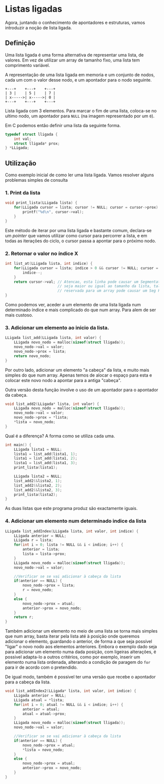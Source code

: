# Listas ligadas

Agora, juntando o conhecimento de apontadores e estruturas, vamos introduzir a noção de lista
ligada.

## Definição
Uma lista ligada é uma forma alternativa de representar uma lista, de valores. Em vez de utilizar
um array de tamanho fixo, uma lista tem comprimento variável.

A representação de uma lista ligada em memoria e um conjunto de nodos, cada um com o valor desse
nodo, e um apontador para o nodo seguinte.

```
+---+    +---+    +---+
| 3 |    | 5 |    | 7 |
| x----->| x----->| 0 |
+---+    +---+    +---+
```
Lista ligada com 3 elementos. Para marcar o fim de uma lista, coloca-se no ultimo nodo, um apontador
para `NULL` (na imagem representado por um `0`).


Em C podemos então definir uma lista da seguinte forma.

```C
typedef struct lligada {
    int val;
    struct lligada* prox;
} *LLigada;
```

## Utilização
Como exemplo inicial de como ler uma lista ligada. Vamos resolver alguns problemas simples de consulta

### 1. Print da lista
```C
void print_lista(LLigada lista) {
    for(LLigada cursor = lista; cursor != NULL; cursor = cursor->prox) {
        printf("%d\n", cursor->val);
    }
}
```
Este método de iterar por uma lista ligada e bastante comum, declara-se um *pointer* que vamos utilizar
como cursor para percorrer a lista, e em todas as iterações do ciclo, o cursor passa a apontar para
o próximo nodo.

### 2. Retornar o valor no índice X
```C
int list_at(LLigada lista, int indice) {
    for(LLigada cursor = lista; indice > 0 && cursor != NULL; cursor = cursor->prox) {
        indice--;
    }
    return cursor->val; // Atencao, esta linha pode causar um Segmentation Fault caso o indice
                        // seja maior ou igual ao tamanho da lista, tal como aceder fora da area
                        // reservada para um array pode causar um Seg Fault.
}
```
Como podemos ver, aceder a um elemento de uma lista ligada num determinado índice e mais
complicado do que num array. Para alem de ser mais custoso.

### 3. Adicionar um elemento ao inicio da lista.
```C
LLigada list_add(LLigada lista, int valor) {
    LLigada novo_nodo = malloc(sizeof(struct lligada));
    novo_nodo->val = valor;
    novo_nodo->prox = lista;
    return novo_nodo;
}
```
Por outro lado, adicionar um elemento "a cabeça" da lista, e muito mais simples
do que num array. Apenas temos de alocar o espaço para esta e colocar este novo
nodo a apontar para a antiga "cabeça".

Outra versão desta função involve o uso de um apontador para o apontador da cabeça.
```C
void list_add2(LLigada* lista, int valor) {
    LLigada novo_nodo = malloc(sizeof(struct lligada));
    novo_nodo->val = valor;
    novo_nodo->prox = *lista;
    *lista = novo_nodo;
}
```
Qual é a diferença? A forma como se utiliza cada uma.
```C
int main() {
    LLigada lista1 = NULL;
    lista1 = list_add(lista1, 1);
    lista1 = list_add(lista1, 2);
    lista1 = list_add(lista1, 3);
    print_lista(lista1);

    LLigada lista2 = NULL;
    list_add2(&lista2, 1);
    list_add2(&lista2, 2);
    list_add2(&lista2, 3);
    print_lista(lista2);
}
```
As duas listas que este programa produz são exactamente iguais.

### 4. Adicionar um elemento num determinado indice da lista
```C
LLigada list_addIndex(LLigada lista, int valor, int indice) {
    LLigada anterior = NULL;
    LLigada r = lista;
    for(int i = 0; lista != NULL && i < indice; i++) {
        anterior = lista;
        lista = lista->prox;
    }
    LLigada novo_nodo = malloc(sizeof(struct lligada));
    novo_nodo->val = valor;

    //Verificar se se vai adicionar à cabeça da lista
    if(anterior == NULL) { 
        novo_nodo->prox = lista;
        r = novo_nodo;
    }
    else {
        novo_nodo->prox = atual;
        anterior->prox = novo_nodo;
    }
    return r;
}
```
Também adicionar um elemento no meio de uma lista se torna mais simples
que num array, basta iterar pela lista até à posição onde queremos
adicionar o elemento, guardando o anterior, de forma a que seja possível
"ligar" o novo nodo aos elementos anteriores.
Embora o exemplo dado seja para adicionar um elemento numa dada posição,
com ligeiras alterações, é possivel adapta-lo a outros critérios, como
por exemplo, inserir um elemento numa lista ordenada, alterando a condição
de paragem do ``for`` para ir de acordo com o pretendido.

De igual modo, também é possivel ter uma versão que recebe o apontador
para a cabeça da lista.
```C
void list_addIndex2(LLigada* lista, int valor, int indice) {
    LLigada anterior = NULL;
    LLigada atual = *lista;
    for(int i = 0; atual != NULL && i < indice; i++) {
        anterior = atual;
        atual = atual->prox;
    }
    LLigada novo_nodo = malloc(sizeof(struct lligada));
    novo_nodo->val = valor;

    //Verificar se se vai adicionar à cabeça da lista
    if(anterior == NULL) { 
        novo_nodo->prox = atual;
        *lista = novo_nodo;
    }
    else {
        novo_nodo->prox = atual;
        anterior->prox = novo_nodo;
    }
}
```
